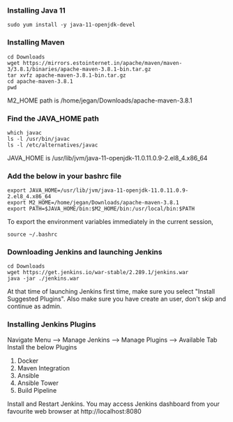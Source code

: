 ### Installing Java 11
```
sudo yum install -y java-11-openjdk-devel
```

### Installing Maven
```
cd Downloads
wget https://mirrors.estointernet.in/apache/maven/maven-3/3.8.1/binaries/apache-maven-3.8.1-bin.tar.gz
tar xvfz apache-maven-3.8.1-bin.tar.gz
cd apache-maven-3.8.1
pwd
```
M2_HOME path is /home/jegan/Downloads/apache-maven-3.8.1

### Find the JAVA_HOME path
```
which javac
ls -l /usr/bin/javac
ls -l /etc/alternatives/javac
```
JAVA_HOME is /usr/lib/jvm/java-11-openjdk-11.0.11.0.9-2.el8_4.x86_64

### Add the below in your bashrc file
```
export JAVA_HOME=/usr/lib/jvm/java-11-openjdk-11.0.11.0.9-2.el8_4.x86_64
export M2_HOME=/home/jegan/Downloads/apache-maven-3.8.1
export PATH=$JAVA_HOME/bin:$M2_HOME/bin:/usr/local/bin:$PATH
```
To export the environment variables immediately in the current session,
```
source ~/.bashrc
```

### Downloading Jenkins and launching Jenkins
```
cd Downloads
wget https://get.jenkins.io/war-stable/2.289.1/jenkins.war
java -jar ./jenkins.war
```
At that time of launching Jenkins first time, make sure you select "Install Suggested Plugins". Also make sure
you have create an user, don't skip and continue as admin.

### Installing Jenkins Plugins
Navigate Menu --> Manage Jenkins --> Manage Plugins --> Available Tab
Install the below Plugins
1. Docker
2. Maven Integration
3. Ansible
4. Ansible Tower
5. Build Pipeline

Install and Restart Jenkins.
You may access Jenkins dashboard from your favourite web browser at http://localhost:8080
